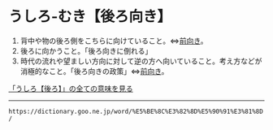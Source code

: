 # うしろ‐むき【後ろ向き】

1. 背中や物の後ろ側をこちらに向けていること。⇔[前向き](https://dictionary.goo.ne.jp/word/%E5%89%8D%E5%90%91%E3%81%8D/#jn-207157)。
2. 後ろに向かうこと。「後ろ向きに倒れる」
3. 時代の流れや望ましい方向に対して逆の方へ向いていること。考え方などが消極的なこと。「後ろ向きの政策」⇔[前向き](https://dictionary.goo.ne.jp/word/%E5%89%8D%E5%90%91%E3%81%8D/#jn-207157)。
    

[「うしろ【後ろ】」の全ての意味を見る](https://dictionary.goo.ne.jp/word/%E5%BE%8C%E3%82%8D/#jn-18658)

---
`https://dictionary.goo.ne.jp/word/%E5%BE%8C%E3%82%8D%E5%90%91%E3%81%8D/`
